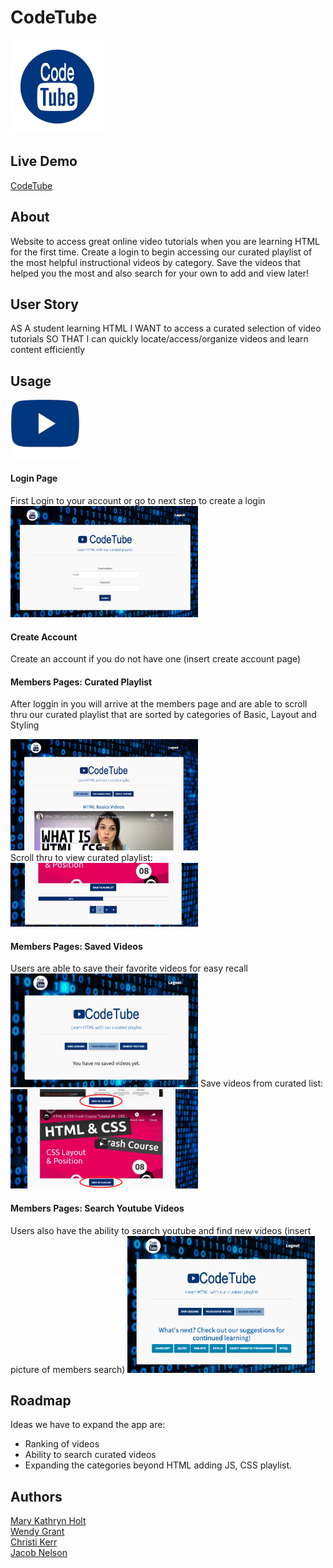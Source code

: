 

# CodeTube 


<img src="./public/images/codetubelogoblue.png" alt="logo" width="150"/>


## Live Demo
[CodeTube](https://codetube-p2.herokuapp.com/)


## About
Website to access great online video tutorials when you are learning HTML for the first time. Create a login to begin accessing our curated playlist of the most helpful instructional videos by category. Save the videos that helped you the most and also search for your own to add and view later!

## User Story
AS A student learning HTML
I WANT to access a curated selection of video tutorials
SO THAT I can quickly locate/access/organize videos and learn content efficiently


## Usage

<img src="./public/images/codetube-icon.png" alt="logo" width="110"/>

#### Login Page
First Login to your account or go to next step to create a login
<img src="./public/images/login-page.png" alt="login page" width="300"/>

#### Create Account
Create an account if you do not have one
(insert create account page)


#### Members Pages: Curated Playlist
After loggin in you will arrive at the members page and are able to scroll thru our curated playlist that are sorted by categories of Basic, Layout and Styling

<img src="./public/images/Members-page.png" alt="members page" width="300"/><br>
Scroll thru to view curated playlist:<br>
<img src="./public/images/ScrollPlaylist.png" alt="scroll playlist" width="300"/>

#### Members Pages: Saved Videos
Users are able to save their favorite videos for easy recall 
<img src="./public/images/Members-saved.png" alt="members saved" width="300"/>
Save videos from curated list:
<img src="./public/images/Savevideos.png" alt="save videos" width="300"/>

#### Members Pages: Search Youtube Videos
Users also have the ability to search youtube and find new videos
(insert picture of members search)
<img src="./public/images/Members-search.png" alt="members search" width="300"/>

## Roadmap
Ideas we have to expand the app are:
* Ranking of videos
* Ability to search curated videos
* Expanding the categories beyond HTML adding JS, CSS playlist. 

## Authors 
[Mary Kathryn Holt](https://github.com/MaryKathryn0)<br>
[Wendy Grant](https://github.com/wkgrant78)<br>
[Christi Kerr](https://github.com/christinakerr)<br>
[Jacob Nelson](https://github.com/Jacobn88)<br>

